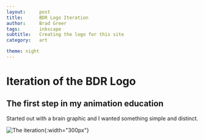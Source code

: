 ```yaml
---
layout:     post
title:      BDR Logo Iteration
author:     Brad Greer
tags: 		inkscape
subtitle:  	Creating the logo for this site
category:   art

theme: night
---
```

<!-- Start Writing Below in Markdown -->

# Iteration of the BDR Logo

## The first step in my animation education

Started out with a brain graphic and I wanted something simple and distinct.

![The iteration](https://Lexington120.github.io/img/logos/logo_progression.png){:width="300px"}
